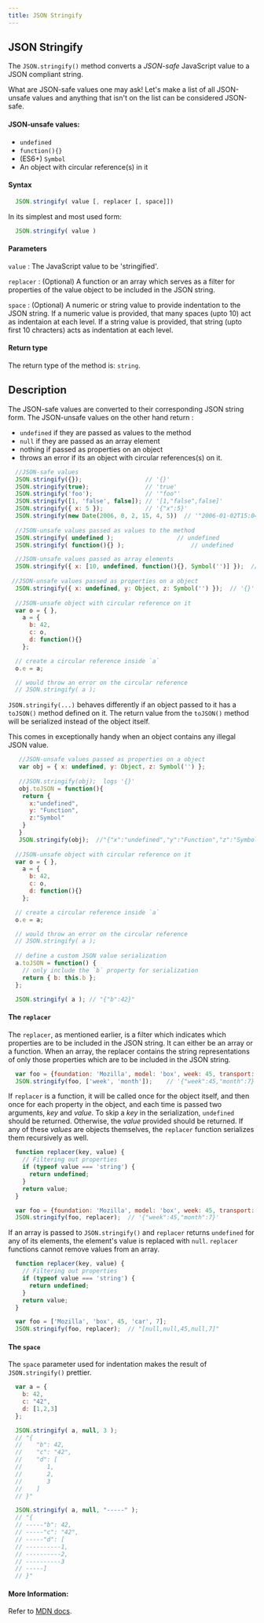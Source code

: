 ```yaml
---
title: JSON Stringify
---
```

## JSON Stringify

<!-- The article goes here, in GitHub-flavored Markdown. Feel free to add YouTube videos, images, and CodePen/JSBin embeds  -->

The `JSON.stringify()` method converts a *JSON-safe* JavaScript value to a JSON compliant string. 

What are JSON-safe values one may ask! Let's make a list of all JSON-unsafe values and anything that isn't on the list can be considered JSON-safe.

#### JSON-unsafe values:
- `undefined`
- `function(){}`
- (ES6+) `Symbol`
- An object with circular reference(s) in it

#### Syntax

```javascript
  JSON.stringify( value [, replacer [, space]])
```
In its simplest and most used form: 

```javascript
  JSON.stringify( value )
```

#### Parameters

  `value` : The JavaScript value to be 'stringified'.
  
  `replacer` : (Optional) A function or an array which serves as a filter for properties of the value object to be included in the JSON string.
  
  `space` : (Optional) A numeric or string value to provide indentation to the JSON string. If a numeric value is provided, that many spaces (upto 10) act as indentaion at each level. If a string value is provided, that string (upto first 10 chracters) acts as indentation at each level.

#### Return type

The return type of the method is: `string`.

## Description

The JSON-safe values are converted to their corresponding JSON string form. The JSON-unsafe values on the other hand return :
- `undefined` if they are passed as values to the method 
- `null` if they are passed as an array element
- nothing if passed as properties on an object
- throws an error if its an object with circular references(s) on it.

```javascript
  //JSON-safe values
  JSON.stringify({});                  // '{}'
  JSON.stringify(true);                // 'true'
  JSON.stringify('foo');               // '"foo"'
  JSON.stringify([1, 'false', false]); // '[1,"false",false]'
  JSON.stringify({ x: 5 });            // '{"x":5}'
  JSON.stringify(new Date(2006, 0, 2, 15, 4, 5))  // '"2006-01-02T15:04:05.000Z"'
  
  //JSON-unsafe values passed as values to the method
  JSON.stringify( undefined );					// undefined
  JSON.stringify( function(){} );					// undefined

  //JSON-unsafe values passed as array elements
  JSON.stringify({ x: [10, undefined, function(){}, Symbol('')] });  // '{"x":[10,null,null,null]}' 
 
 //JSON-unsafe values passed as properties on a object
  JSON.stringify({ x: undefined, y: Object, z: Symbol('') });  // '{}'
  
  //JSON-unsafe object with circular reference on it
  var o = { },
    a = {
      b: 42,
      c: o,
      d: function(){}
    };

  // create a circular reference inside `a`
  o.e = a;

  // would throw an error on the circular reference
  // JSON.stringify( a );

```
`JSON.stringify(...)` behaves differently if an object passed to it has a `toJSON()` method defined on it. The return value from the `toJSON()` method will be serialized instead of the object itself.

This comes in exceptionally handy when an object contains any illegal JSON value. 
```javascript
   //JSON-unsafe values passed as properties on a object
   var obj = { x: undefined, y: Object, z: Symbol('') };
   
   //JSON.stringify(obj);  logs '{}'
   obj.toJSON = function(){
    return {
      x:"undefined",
      y: "Function",
      z:"Symbol"
    }
   }
   JSON.stringify(obj);  //"{"x":"undefined","y":"Function","z":"Symbol"}"
    
  //JSON-unsafe object with circular reference on it
  var o = { },
    a = {
      b: 42,
      c: o,
      d: function(){}
    };

  // create a circular reference inside `a`
  o.e = a;

  // would throw an error on the circular reference
  // JSON.stringify( a );
  
  // define a custom JSON value serialization
  a.toJSON = function() {
    // only include the `b` property for serialization
    return { b: this.b };
  };

  JSON.stringify( a ); // "{"b":42}"
```

#### The `replacer`
The `replacer`, as mentioned earlier, is a filter which indicates which properties are to be included in the JSON string. It can either be an array or a function.
When an array, the replacer contains the string representations of only those properties which are to be included in the JSON string.
```javascript
  var foo = {foundation: 'Mozilla', model: 'box', week: 45, transport: 'car', month: 7};
  JSON.stringify(foo, ['week', 'month']);    // '{"week":45,"month":7}', only keep "week" and "month" properties
```

If `replacer` is a function, it will be called once for the object itself, and then once for each property in the object, and each time is passed two arguments, *key* and *value*. To skip a *key* in the serialization, `undefined` should be returned. Otherwise, the *value* provided should be returned. If any of these *values* are objects themselves, the `replacer` function serializes them recursively as well.
```javascript
  function replacer(key, value) {
    // Filtering out properties
    if (typeof value === 'string') {
      return undefined;
    }
    return value;
  }

  var foo = {foundation: 'Mozilla', model: 'box', week: 45, transport: 'car', month: 7};
  JSON.stringify(foo, replacer);  // '{"week":45,"month":7}'
```
If an array is passed to `JSON.stringify()` and `replacer` returns `undefined` for any of its elements, the element's value is replaced with `null`. `replacer` functions cannot remove values from an array.
```javascript
  function replacer(key, value) {
    // Filtering out properties
    if (typeof value === 'string') {
      return undefined;
    }
    return value;
  }

  var foo = ['Mozilla', 'box', 45, 'car', 7];
  JSON.stringify(foo, replacer);  // "[null,null,45,null,7]"
```

#### The `space`
The `space` parameter used for indentation makes the result of `JSON.stringify()` prettier.
```javascript
  var a = {
    b: 42,
    c: "42",
    d: [1,2,3]
  };

  JSON.stringify( a, null, 3 );
  // "{
  //    "b": 42,
  //    "c": "42",
  //    "d": [
  //       1,
  //       2,
  //       3
  //    ]
  // }"

  JSON.stringify( a, null, "-----" );
  // "{
  // -----"b": 42,
  // -----"c": "42",
  // -----"d": [
  // ----------1,
  // ----------2,
  // ----------3
  // -----]
  // }"
```
#### More Information:
<!-- Please add any articles you think might be helpful to read before writing the article -->
Refer to [MDN docs](https://developer.mozilla.org/en-US/docs/Web/JavaScript/Reference/Global_Objects/JSON/stringify).
